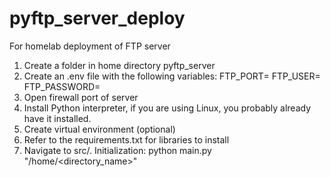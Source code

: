 # pyftp_server_deploy
For homelab deployment of FTP server

1. Create a folder in home directory pyftp_server
1. Create an .env file with the following variables:
    FTP_PORT=<port>
    FTP_USER=<username>
    FTP_PASSWORD=<password>
2. Open firewall port of server
3. Install Python interpreter, if you are using Linux, you probably already have it installed.
4. Create virtual environment (optional)
5. Refer to the requirements.txt for libraries to install
6. Navigate to src/. Initialization:
    python main.py "/home/<directory_name>"

